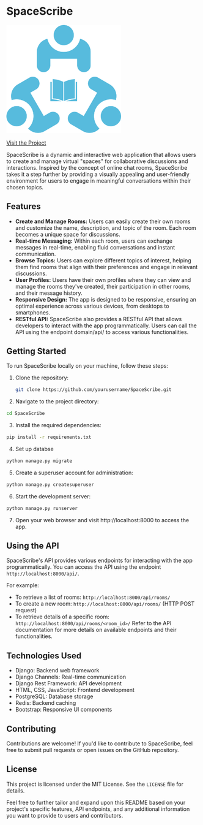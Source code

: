 # SpaceScribe
<img src="static/images/logo.svg" alt="Alt Text" width="300" />

[Visit the Project](http://13.54.112.134/)

SpaceScribe is a dynamic and interactive web application that allows users to create and manage virtual "spaces" for collaborative discussions and interactions. Inspired by the concept of online chat rooms, SpaceScribe takes it a step further by providing a visually appealing and user-friendly environment for users to engage in meaningful conversations within their chosen topics.

## Features
- **Create and Manage Rooms:** Users can easily create their own rooms and customize the name, description, and topic of the room. Each room becomes a unique space for discussions.
- **Real-time Messaging:** Within each room, users can exchange messages in real-time, enabling fluid conversations and instant communication.
- **Browse Topics:** Users can explore different topics of interest, helping them find rooms that align with their preferences and engage in relevant discussions.
- **User Profiles:** Users have their own profiles where they can view and manage the rooms they've created, their participation in other rooms, and their message history.
- **Responsive Design:** The app is designed to be responsive, ensuring an optimal experience across various devices, from desktops to smartphones.
- **RESTful API:** SpaceScribe also provides a RESTful API that allows developers to interact with the app programmatically. Users can call the API using the endpoint domain/api/ to access various functionalities.

## Getting Started
To run SpaceScribe locally on your machine, follow these steps:

1. Clone the repository:
   ```bash
   git clone https://github.com/yourusername/SpaceScribe.git
   ```
2. Navigate to the project directory:

```bash
cd SpaceScribe
```
3. Install the required dependencies:

```bash
pip install -r requirements.txt
```
4. Set up databse

```bash
python manage.py migrate
```

5. Create a superuser account for administration:

```bash
python manage.py createsuperuser
```

6. Start the development server:

```bash
python manage.py runserver
```

7. Open your web browser and visit http://localhost:8000 to access the app.

## Using the API
SpaceScribe's API provides various endpoints for interacting with the app programmatically. You can access the API using the endpoint `http://localhost:8000/api/`.

For example:

- To retrieve a list of rooms: `http://localhost:8000/api/rooms/`
- To create a new room: `http://localhost:8000/api/rooms/` (HTTP POST request)
- To retrieve details of a specific room: `http://localhost:8000/api/rooms/<room_id>/`
Refer to the API documentation for more details on available endpoints and their functionalities.

## Technologies Used
- Django: Backend web framework
- Django Channels: Real-time communication
- Django Rest Framework: API development
- HTML, CSS, JavaScript: Frontend development
- PostgreSQL: Database storage
- Redis: Backend caching
- Bootstrap: Responsive UI components

## Contributing
Contributions are welcome! If you'd like to contribute to SpaceScribe, feel free to submit pull requests or open issues on the GitHub repository.

## License
This project is licensed under the MIT License. See the `LICENSE` file for details.

Feel free to further tailor and expand upon this README based on your project's specific features, API endpoints, and any additional information you want to provide to users and contributors.
